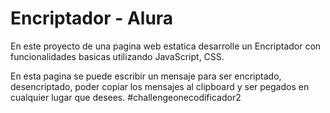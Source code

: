 # Encriptador - Alura

En este proyecto de una pagina web estatica desarrolle un Encriptador con funcionalidades basicas utilizando JavaScript, CSS.

En esta pagina se puede escribir un mensaje para ser encriptado, desencriptado, poder copiar los mensajes al clipboard y ser pegados en cualquier lugar que desees.
#challengeonecodificador2
